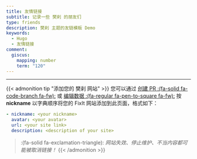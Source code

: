```yaml
---
title: 友情链接
subtitle: 记录一些 樊刹 的朋友们
type: friends
description: 樊刹 主题的友链模板 Demo
keywords:
  - Hugo
  - 友情链接
comment:
  giscus:
    mapping: number
    term: "120"
---
```


---

{{< admonition tip "添加您的 樊刹 网站" >}}
您可以通过 [创建 PR :(fa-solid fa-code-branch fa-fw):](https://github.com/richffan/richffan.github.io/pulls) 或 [编辑数据 :(fa-regular fa-pen-to-square fa-fw):](https://github.com/richffan/richffan.github.io/edit/main/data/friends.yml)  按 **nickname** 以字典顺序将您的 FixIt 网站添加到此页面，格式如下：

```yml
- nickname: <your nickname>
  avatar: <your avatar>
  url: <your site link>
  description: <description of your site>
```

> :(fa-solid fa-exclamation-triangle): *网站失效、停止维护、不当内容都可能被取消链接！*
{{< /admonition >}}
